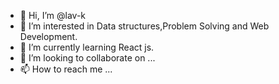 - 👋 Hi, I’m @lav-k
- 👀 I’m interested in Data structures,Problem Solving and Web Development.
- 🌱 I’m currently learning React js.
- 💞️ I’m looking to collaborate on ...
- 📫 How to reach me ...

<!---
lav-k/lav-k is a ✨ special ✨ repository because its `README.md` (this file) appears on your GitHub profile.
You can click the Preview link to take a look at your changes.
--->
